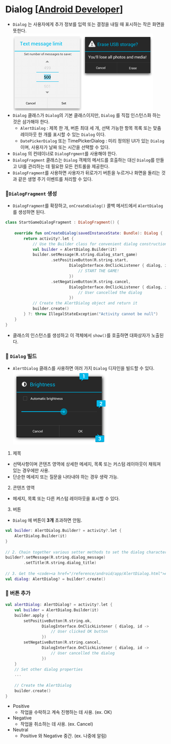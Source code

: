 # Dialog [[Android Developer]]
- `Dialog` 는 사용자에게 추가 정보를 입력 또는 결정을 내릴 때 표시하는 작은 화면을 뜻한다.  
![dialog_img.png](https://github.com/k-ye0415/AndroidEdition/blob/01661a7148fa349c7a069c781344960f05144165/Android_default/Android_image/dialog_img.png)
- `Dialog` 클래스가 `Dialog`의 기본 클래스이지만, `Dialog` 를 직접 인스턴스화 하는 것은 삼가해야 한다.
  - `AlertDialog` : 제목 한 개, 버튼 최대 세 개, 선택 가능한 항목 목록 또는 맞춤 레이아웃 한 개를 표시할 수 있는 `Dialog` 이다.
  - `DatePickerDialog` 또는 TimePickerDialog : 미리 정의된 UI가 있는 `Dialog`이며, 사용자가 날짜 또는 시간을 선택할 수 있다.
- `Dialog` 의 컨테이너로 `DialogFrgment`를 사용해야 한다.
- `DialogFragment` 클래스는 `Dialog` 객체의 메서드를 호출하는 대신 `Dialog`를 만들고 UI를 관리하는 데 필요한 모든 컨트롤을 제공한다.
- `DialogFragment`를 사용하면 사용자가 뒤로가기 버튼을 누르거나 화면을 돌리는 것과 같은 생명 주기 이벤트를 처리할 수 있다.

### 📌`DialogFragment` 생성
- `DialogFragment`를 확장하고, `onCreateDialog()` 콜백 메서드에서 `AlertDialog`를 생성하면 된다.
```kotlin
class StartGameDialogFragment : DialogFragment() {

    override fun onCreateDialog(savedInstanceState: Bundle): Dialog {
        return activity?.let {
            // Use the Builder class for convenient dialog construction
            val builder = AlertDialog.Builder(it)
            builder.setMessage(R.string.dialog_start_game)
                    .setPositiveButton(R.string.start,
                            DialogInterface.OnClickListener { dialog, id ->
                                // START THE GAME!
                            })
                    .setNegativeButton(R.string.cancel,
                            DialogInterface.OnClickListener { dialog, id ->
                                // User cancelled the dialog
                            })
            // Create the AlertDialog object and return it
            builder.create()
        } ?: throw IllegalStateException("Activity cannot be null")
    }
}
```
- 클래스의 인스턴스를 생성하고 이 객체에서 `show()`를 호출하면 대화상자가 노출된다.

### 📌 `Dialog` 빌드
- `AlertDialog` 클래스를 사용하면 여러 가지 `Dialog` 디자인을 빌드할 수 있다.
  ![dialog_img_1.png](https://github.com/k-ye0415/AndroidEdition/blob/01661a7148fa349c7a069c781344960f05144165/Android_default/Android_image/dialog_img_1.png) 
1. 제목
- 선택사항이며 콘텐츠 영역에 상세한 메세지, 목록 또는 커스텀 레이아웃이 채워져 있는 경우에만 사용.
- 단순한 메세지 또는 질문을 나타내야 하는 경우 생략 가능.

2. 콘텐츠 영역
- 메세지, 목록 또는 다른 켜스텀 레이아웃을 표시할 수 있다.

3. 버튼
- `Dialog` 에 버튼이 **3개** 초과하면 안됨.
```kotlin
val builder: AlertDialog.Builder? = activity?.let {
    AlertDialog.Builder(it)
}

// 2. Chain together various setter methods to set the dialog characteristics
builder?.setMessage(R.string.dialog_message)
        .setTitle(R.string.dialog_title)

// 3. Get the <code><a href="/reference/android/app/AlertDialog.html">AlertDialog</a></code> from <code><a href="/reference/android/app/AlertDialog.Builder.html#create()">create()</a></code>
val dialog: AlertDialog? = builder?.create()
```

### 📌 버튼 추가
```kotlin
val alertDialog: AlertDialog? = activity?.let {
    val builder = AlertDialog.Builder(it)
    builder.apply {
        setPositiveButton(R.string.ok,
                DialogInterface.OnClickListener { dialog, id ->
                    // User clicked OK button
                })
        setNegativeButton(R.string.cancel,
                DialogInterface.OnClickListener { dialog, id ->
                    // User cancelled the dialog
                })
    }
    // Set other dialog properties
    ...

    // Create the AlertDialog
    builder.create()
}
```
- Positive
  - 작업을 수락하고 계속 진행하는 데 사용. (ex. OK)
- Negative
  - 작업을 취소하는 데 사용. (ex. Cancel)
- Neutral
  - Positive 와 Negative 중간. (ex. 나중에 알림)


[Android Developer]: https://developer.android.com/develop/ui/views/components/dialogs